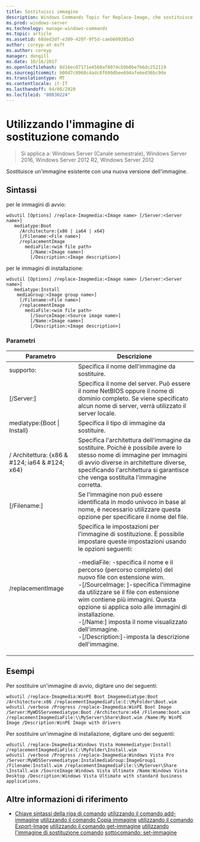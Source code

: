 ```yaml
---
title: Sostituisci immagine
description: Windows Commands Topic for Replace-Image, che sostituisce un'immagine esistente con una nuova versione dell'immagine.
ms.prod: windows-server
ms.technology: manage-windows-commands
ms.topic: article
ms.assetid: 68ded3df-e309-420f-9f5d-caeb609385a5
author: coreyp-at-msft
ms.author: coreyp
manager: dongill
ms.date: 10/16/2017
ms.openlocfilehash: 8d16ec07171e4560af8074cb9b0be7b6dc252119
ms.sourcegitcommit: b00d7c8968c4adc8f699dbee694afe6ed36bc9de
ms.translationtype: MT
ms.contentlocale: it-IT
ms.lasthandoff: 04/08/2020
ms.locfileid: "80830224"
---
```

# <a name="using-the-replace-image-command"></a>Utilizzando l'immagine di sostituzione comando

>Si applica a: Windows Server (Canale semestrale), Windows Server 2016, Windows Server 2012 R2, Windows Server 2012

Sostituisce un'immagine esistente con una nuova versione dell'immagine.
## <a name="syntax"></a>Sintassi
per le immagini di avvio:
```
wdsutil [Options] /replace-Imagmedia:<Image name> [/Server:<Server name>]
   mediatype:Boot
     /Architecture:{x86 | ia64 | x64}
     [/Filename:<File name>]
     /replacementImage
       mediaFile:<wim file path>
         [/Name:<Image name>]
         [/Description:<Image description>]
```
per le immagini di installazione:
```
wdsutil [Options] /replace-Imagmedia:<Image name> [/Server:<Server name>]
   mediatype:Install
    mediaGroup:<Image group name>]
     [/Filename:<File name>]
     /replacementImage
       mediaFile:<wim file path>
         [/SourceImage:<Source image name>]
         [/Name:<Image name>]
         [/Description:<Image description>]
```
### <a name="parameters"></a>Parametri
|Parametro|Descrizione|
|-------|--------|
supporto:<Image name>|Specifica il nome dell'immagine da sostituire.|
|[/Server:<Server name>]|Specifica il nome del server. Può essere il nome NetBIOS oppure il nome di dominio completo. Se viene specificato alcun nome di server, verrà utilizzato il server locale.|
mediatype:{Boot &#124; Install}|Specifica il tipo di immagine da sostituire.|
|/ Architettura: {x86 & #124; ia64 & #124; x64}|Specifica l'architettura dell'immagine da sostituire. Poiché è possibile avere lo stesso nome di immagine per immagini di avvio diverse in architetture diverse, specificando l'architettura si garantisce che venga sostituita l'immagine corretta.|
|[/Filename:<File name>]|Se l'immagine non può essere identificata in modo univoco in base al nome, è necessario utilizzare questa opzione per specificare il nome del file.|
|/replacementImage|Specifica le impostazioni per l'immagine di sostituzione. È possibile impostare queste impostazioni usando le opzioni seguenti:<p>-mediaFile: <file path>-specifica il nome e il percorso (percorso completo) del nuovo file con estensione wim.<br />-[/SourceImage: <image name>]-specifica l'immagine da utilizzare se il file con estensione wim contiene più immagini. Questa opzione si applica solo alle immagini di installazione.<br />-[/Name:<Image name>] imposta il nome visualizzato dell'immagine.<br />-[/Description:<Image description>]-imposta la descrizione dell'immagine.|
## <a name="examples"></a><a name=BKMK_examples></a>Esempi
Per sostituire un'immagine di avvio, digitare uno dei seguenti:
```
wdsutil /replace-Imagmedia:WinPE Boot Imagemediatype:Boot /Architecture:x86 /replacementImagmediaFile:C:\MyFolder\Boot.wim
wdsutil /verbose /Progress /replace-Imagmedia:WinPE Boot Image /Server:MyWDSServemediatype:Boot /Architecture:x64 /Filename:boot.wim 
/replacementImagmediaFile:\\MyServer\Share\Boot.wim /Name:My WinPE Image /Description:WinPE Image with drivers
```
Per sostituire un'immagine di installazione, digitare uno dei seguenti:
```
wdsutil /replace-Imagmedia:Windows Vista Homemediatype:Install /replacementImagmediaFile:C:\MyFolder\Install.wim
wdsutil /verbose /Progress /replace-Imagmedia:Windows Vista Pro /Server:MyWDSServemediatype:InstalmediaGroup:ImageGroup1 
/Filename:Install.wim /replacementImagmediaFile:\\MyServer\Share \Install.wim /SourceImage:Windows Vista Ultimate /Name:Windows Vista Desktop /Description:Windows Vista Ultimate with standard business applications.
```
## <a name="additional-references"></a>Altre informazioni di riferimento
- [Chiave sintassi della riga di comando](command-line-syntax-key.md)
[utilizzando il comando add-immagine](using-the-add-image-command.md)
[utilizzando il comando Copia immagine](using-the-copy-image-command.md)
[utilizzando il comando Export-Image](using-the-export-image-command.md)
[utilizzando il comando get-immagine](using-the-get-image-command.md)
[utilizzando l'immagine di sostituzione comando](using-the-replace-image-command.md)
[sottocomando: set-immagine](subcommand-set-image.md)
